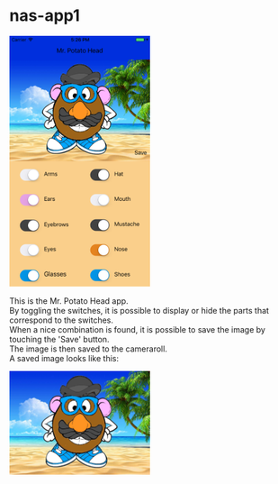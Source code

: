 # nas-app1

<img src="https://github.com/meltjh/nas-app1/raw/master/doc/mrpotatohead.png" width="250">  

This is the Mr. Potato Head app.  
By toggling the switches, it is possible to display or hide the parts that correspond to the switches.  
When a nice combination is found, it is possible to save the image by touching the 'Save' button.  
The image is then saved to the cameraroll.  
A saved image looks like this:  

<img src="https://github.com/meltjh/nas-app1/raw/master/doc/potatohead2.jpg" width="250">  
